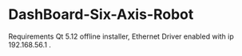 # DashBoard-Six-Axis-Robot
Requirements Qt 5.12 offline installer,
Ethernet Driver enabled with ip 192.168.56.1 .
